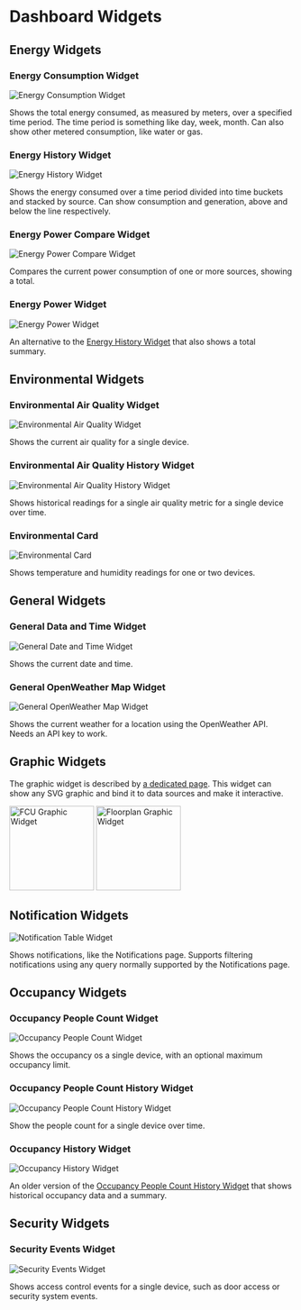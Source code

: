 # Dashboard Widgets

## Energy Widgets

### Energy Consumption Widget

![Energy Consumption Widget](../assets/dashboard/widgets/energy-consumption.png)

Shows the total energy consumed, as measured by meters, over a specified time period.
The time period is something like day, week, month.
Can also show other metered consumption, like water or gas.

### Energy History Widget

![Energy History Widget](../assets/dashboard/widgets/energy-history.png)

Shows the energy consumed over a time period divided into time buckets and stacked by source.
Can show consumption and generation, above and below the line respectively.

### Energy Power Compare Widget

![Energy Power Compare Widget](../assets/dashboard/widgets/energy-power-compare.png)

Compares the current power consumption of one or more sources, showing a total.

### Energy Power Widget

![Energy Power Widget](../assets/dashboard/widgets/energy-power-history.png)

An alternative to the [Energy History Widget](#energy-history-widget) that also shows a total summary.

## Environmental Widgets

### Environmental Air Quality Widget

![Environmental Air Quality Widget](../assets/dashboard/widgets/environmental-air-quality.png)

Shows the current air quality for a single device.

### Environmental Air Quality History Widget

![Environmental Air Quality History Widget](../assets/dashboard/widgets/environmental-air-quality-history.png)

Shows historical readings for a single air quality metric for a single device over time.

### Environmental Card

![Environmental Card](../assets/dashboard/widgets/environmental-card.png)

Shows temperature and humidity readings for one or two devices.

## General Widgets

### General Data and Time Widget

![General Date and Time Widget](../assets/dashboard/widgets/general-date-and-time.png)

Shows the current date and time.

### General OpenWeather Map Widget

![General OpenWeather Map Widget](../assets/dashboard/widgets/general-open-weather-map.png)

Shows the current weather for a location using the OpenWeather API.
Needs an API key to work.

## Graphic Widgets

The graphic widget is described by [a dedicated page](../feats/opsui-graphics.md).
This widget can show any SVG graphic and bind it to data sources and make it interactive.

<p>
<img src="../assets/dashboard/widgets/graphic-fcu.png" alt="FCU Graphic Widget" height="150">
<img src="../assets/dashboard/widgets/graphic-floor-plan.png" alt="Floorplan Graphic Widget" height="150">
</p>

## Notification Widgets

![Notification Table Widget](../assets/dashboard/widgets/notifications-table.png)

Shows notifications, like the Notifications page.
Supports filtering notifications using any query normally supported by the Notifications page.

## Occupancy Widgets

### Occupancy People Count Widget

![Occupancy People Count Widget](../assets/dashboard/widgets/occupancy-people-count.png)

Shows the occupancy os a single device, with an optional maximum occupancy limit.

### Occupancy People Count History Widget

![Occupancy People Count History Widget](../assets/dashboard/widgets/occupancy-people-count-history.png)

Show the people count for a single device over time.

### Occupancy History Widget

![Occupancy History Widget](../assets/dashboard/widgets/occupancy-history.png)

An older version of the [Occupancy People Count History Widget](#occupancy-people-count-history-widget)
that shows historical occupancy data and a summary.

## Security Widgets

### Security Events Widget

![Security Events Widget](../assets/dashboard/widgets/security-events.png)

Shows access control events for a single device, such as door access or security system events.